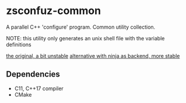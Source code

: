 # zsconfuz-common

A parallel C++ 'configure' program. Common utility collection.

NOTE: this utility only generates
  an unix shell file with the variable definitions

[the original, a bit unstable](https://github.com/zserik/zsconfuz)
[alternative with ninja as backend, more stable](https://github.com/zserik/zsconfuz-alt)

## Dependencies

 - C11, C++17 compiler
 - CMake
